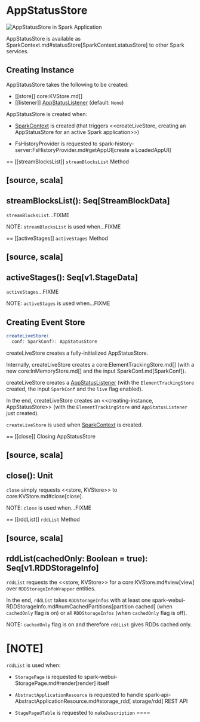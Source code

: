 # AppStatusStore

![AppStatusStore in Spark Application](../images/core/AppStatusStore-createLiveStore.png)

AppStatusStore is available as SparkContext.md#statusStore[SparkContext.statusStore] to other Spark services.

## Creating Instance

AppStatusStore takes the following to be created:

* [[store]] core:KVStore.md[]
* [[listener]] [AppStatusListener](../AppStatusListener.md) (default: `None`)

AppStatusStore is created when:

* [SparkContext](../SparkContext.md) is created (that triggers <<createLiveStore, creating an AppStatusStore for an active Spark application>>)

* FsHistoryProvider is requested to spark-history-server:FsHistoryProvider.md#getAppUI[create a LoadedAppUI]

== [[streamBlocksList]] `streamBlocksList` Method

[source, scala]
----
streamBlocksList(): Seq[StreamBlockData]
----

`streamBlocksList`...FIXME

NOTE: `streamBlocksList` is used when...FIXME

== [[activeStages]] `activeStages` Method

[source, scala]
----
activeStages(): Seq[v1.StageData]
----

`activeStages`...FIXME

NOTE: `activeStages` is used when...FIXME

## <span id="createLiveStore"> Creating Event Store

```scala
createLiveStore(
  conf: SparkConf): AppStatusStore
```

createLiveStore creates a fully-initialized AppStatusStore.

Internally, createLiveStore creates a core:ElementTrackingStore.md[] (with a new core:InMemoryStore.md[] and the input SparkConf.md[SparkConf]).

createLiveStore creates a [AppStatusListener](../AppStatusListener.md) (with the `ElementTrackingStore` created, the input `SparkConf` and the `live` flag enabled).

In the end, createLiveStore creates an <<creating-instance, AppStatusStore>> (with the `ElementTrackingStore` and `AppStatusListener` just created).

`createLiveStore` is used when [SparkContext](../SparkContext.md) is created.

== [[close]] Closing AppStatusStore

[source, scala]
----
close(): Unit
----

`close` simply requests <<store, KVStore>> to core:KVStore.md#close[close].

NOTE: `close` is used when...FIXME

== [[rddList]] `rddList` Method

[source, scala]
----
rddList(cachedOnly: Boolean = true): Seq[v1.RDDStorageInfo]
----

`rddList` requests the <<store, KVStore>> for a core:KVStore.md#view[view] over `RDDStorageInfoWrapper` entities.

In the end, `rddList` takes `RDDStorageInfos` with at least one spark-webui-RDDStorageInfo.md#numCachedPartitions[partition cached] (when `cachedOnly` flag is on) or all `RDDStorageInfos` (when `cachedOnly` flag is off).

NOTE: `cachedOnly` flag is on and therefore `rddList` gives RDDs cached only.

[NOTE]
====
`rddList` is used when:

* `StoragePage` is requested to spark-webui-StoragePage.md#render[render] itself

* `AbstractApplicationResource` is requested to handle spark-api-AbstractApplicationResource.md#storage_rdd[ storage/rdd] REST API

* `StagePagedTable` is requested to `makeDescription`
====
